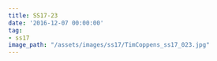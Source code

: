 ```yaml
---
title: SS17-23
date: '2016-12-07 00:00:00'
tag:
- ss17
image_path: "/assets/images/ss17/TimCoppens_ss17_023.jpg"
---
```

